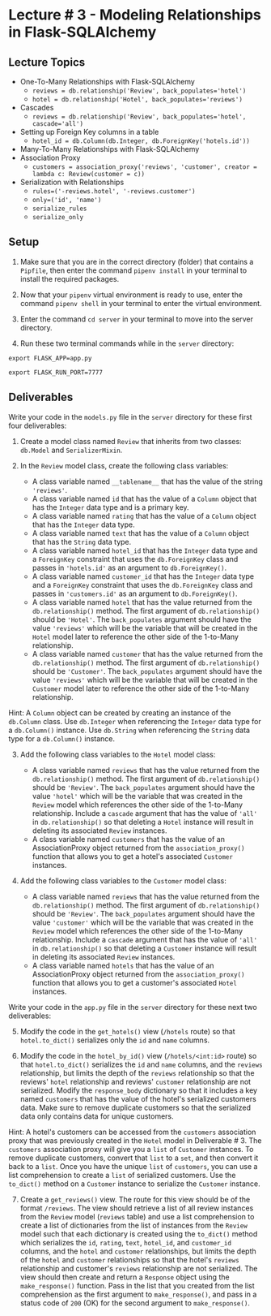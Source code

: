 # Lecture # 3 - Modeling Relationships in Flask-SQLAlchemy

## Lecture Topics

- One-To-Many Relationships with Flask-SQLAlchemy
  - `reviews = db.relationship('Review', back_populates='hotel')`
  - `hotel = db.relationship('Hotel', back_populates='reviews')`
- Cascades
  - `reviews = db.relationship('Review', back_populates='hotel', cascade='all')`
- Setting up Foreign Key columns in a table
  - `hotel_id = db.Column(db.Integer, db.ForeignKey('hotels.id'))`
- Many-To-Many Relationships with Flask-SQLAlchemy
- Association Proxy
  - `customers = association_proxy('reviews', 'customer', creator = lambda c: Review(customer = c))`
- Serialization with Relationships
  - `rules=('-reviews.hotel', '-reviews.customer')`
  - `only=('id', 'name')`
  - `serialize_rules`
  - `serialize_only`

## Setup

1. Make sure that you are in the correct directory (folder) that contains a `Pipfile`, then enter the command `pipenv install` in your terminal to install the required packages.

2. Now that your `pipenv` virtual environment is ready to use, enter the command `pipenv shell` in your terminal to enter the virtual environment.

3. Enter the command `cd server` in your terminal to move into the server directory.

4. Run these two terminal commands while in the `server` directory:

```
export FLASK_APP=app.py

export FLASK_RUN_PORT=7777
```

## Deliverables

Write your code in the `models.py` file in the `server` directory for these first four deliverables:

1. Create a model class named `Review` that inherits from two classes: `db.Model` and `SerializerMixin`.

2. In the `Review` model class, create the following class variables:
   - A class variable named `__tablename__` that has the value of the string `'reviews'`.
   - A class variable named `id` that has the value of a `Column` object that has the `Integer` data type and is a primary key.
   - A class variable named `rating` that has the value of a `Column` object that has the `Integer` data type.
   - A class variable named `text` that has the value of a `Column` object that has the `String` data type.
   - A class variable named `hotel_id` that has the `Integer` data type and a `ForeignKey` constraint that uses the `db.ForeignKey` class and passes in `'hotels.id'` as an argument to `db.ForeignKey()`.
   - A class variable named `customer_id` that has the `Integer` data type and a `ForeignKey` constraint that uses the `db.ForeignKey` class and passes in `'customers.id'` as an argument to `db.ForeignKey()`.
   - A class variable named `hotel` that has the value returned from the `db.relationship()` method. The first argument of `db.relationship()` should be `'Hotel'`. The `back_populates` argument should have the value `'reviews'` which will be the variable that will be created in the `Hotel` model later to reference the other side of the 1-to-Many relationship.
   - A class variable named `customer` that has the value returned from the `db.relationship()` method. The first argument of `db.relationship()` should be `'Customer'`. The `back_populates` argument should have the value `'reviews'` which will be the variable that will be created in the `Customer` model later to reference the other side of the 1-to-Many relationship.

Hint: A `Column` object can be created by creating an instance of the `db.Column` class. Use `db.Integer` when referencing the `Integer` data type for a `db.Column()` instance. Use `db.String` when referencing the `String` data type for a `db.Column()` instance.

3. Add the following class variables to the `Hotel` model class:
   - A class variable named `reviews` that has the value returned from the `db.relationship()` method. The first argument of `db.relationship()` should be `'Review'`. The `back_populates` argument should have the value `'hotel'` which will be the variable that was created in the `Review` model which references the other side of the 1-to-Many relationship. Include a `cascade` argument that has the value of `'all'` in `db.relationship()` so that deleting a `Hotel` instance will result in deleting its associated `Review` instances.
   - A class variable named `customers` that has the value of an AssociationProxy object returned from the `association_proxy()` function that allows you to get a hotel's associated `Customer` instances.

4. Add the following class variables to the `Customer` model class:
   - A class variable named `reviews` that has the value returned from the `db.relationship()` method. The first argument of `db.relationship()` should be `'Review'`. The `back_populates` argument should have the value `'customer'` which will be the variable that was created in the `Review` model which references the other side of the 1-to-Many relationship. Include a `cascade` argument that has the value of `'all'` in `db.relationship()` so that deleting a `Customer` instance will result in deleting its associated `Review` instances.
   - A class variable named `hotels` that has the value of an AssociationProxy object returned from the `association_proxy()` function that allows you to get a customer's associated `Hotel` instances.

Write your code in the `app.py` file in the `server` directory for these next two deliverables:

5. Modify the code in the `get_hotels()` view (`/hotels` route) so that `hotel.to_dict()` serializes only the `id` and `name` columns.

6. Modify the code in the `hotel_by_id()` view (`/hotels/<int:id>` route) so that `hotel.to_dict()` serializes the `id` and `name` columns, and the `reviews` relationship, but limits the depth of the `reviews` relationship so that the reviews' `hotel` relationship and reviews' `customer` relationship are not serialized. Modify the `response_body` dictionary so that it includes a key named `customers` that has the value of the hotel's serialized customers data. Make sure to remove duplicate customers so that the serialized data only contains data for unique customers.

Hint: A hotel's customers can be accessed from the `customers` association proxy that was previously created in the `Hotel` model in Deliverable # 3. The `customers` association proxy will give you a `list` of `Customer` instances. To remove duplicate customers, convert that `list` to a `set`, and then convert it back to a `list`. Once you have the unique `list` of `customers`, you can use a list comprehension to create a `list` of serialized customers. Use the `to_dict()` method on a `Customer` instance to serialize the `Customer` instance.

7. Create a `get_reviews()` view. The route for this view should be of the format `/reviews`. The view should retrieve a list of all review instances from the `Review` model (`reviews` table) and use a list comprehension to create a list of dictionaries from the list of instances from the `Review` model such that each dictionary is created using the `to_dict()` method which serializes the `id`, `rating`, `text`, `hotel_id`, and `customer_id` columns, and the `hotel` and `customer` relationships, but limits the depth of the `hotel` and `customer` relationships so that the hotel's `reviews` relationship and customer's `reviews` relationship are not serialized. The view should then create and return a `Response` object using the `make_response()` function. Pass in the list that you created from the list comprehension as the first argument to `make_response()`, and pass in a status code of `200` (OK) for the second argument to `make_response()`.